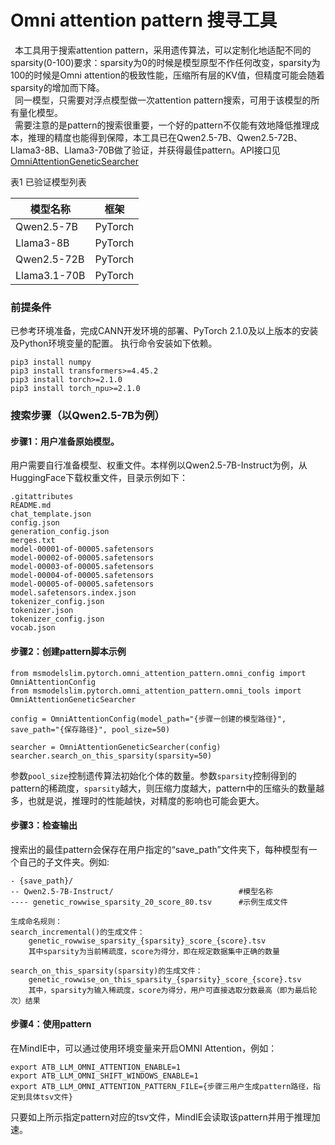 # Omni attention pattern 搜寻工具

&ensp;本工具用于搜索attention pattern，采用遗传算法，可以定制化地适配不同的sparsity(0-100)要求：sparsity为0的时候是模型原型不作任何改变，sparsity为100的时候是Omni attention的极致性能，压缩所有层的KV值，但精度可能会随着sparsity的增加而下降。<br>
&ensp;同一模型，只需要对浮点模型做一次attention pattern搜索，可用于该模型的所有量化模型。<br>
&ensp;需要注意的是pattern的搜索很重要，一个好的pattern不仅能有效地降低推理成本，推理的精度也能得到保障，本工具已在Qwen2.5-7B、Qwen2.5-72B、Llama3-8B、Llama3-70B做了验证，并获得最佳pattern。API接口见[OmniAttentionGeneticSearcher](../../../docs/Python-API接口说明/大模型压缩接口/大模型量化接口/OmniAttentionGeneticSearcher.md)

表1 已验证模型列表

| 模型名称         |框架|
|--------------|-----|
| Qwen2.5-7B   |PyTorch|
| Llama3-8B    |PyTorch|
| Qwen2.5-72B  |PyTorch|
| Llama3.1-70B |PyTorch|

### 前提条件
已参考环境准备，完成CANN开发环境的部署、PyTorch 2.1.0及以上版本的安装及Python环境变量的配置。
执行命令安装如下依赖。
```
pip3 install numpy
pip3 install transformers>=4.45.2
pip3 install torch>=2.1.0
pip3 install torch_npu>=2.1.0
```
                                                                                                                                                                               
### 搜索步骤（以Qwen2.5-7B为例）

#### 步骤1：用户准备原始模型。

用户需要自行准备模型、权重文件。本样例以Qwen2.5-7B-Instruct为例，从HuggingFace下载权重文件，目录示例如下：
```
.gitattributes
README.md
chat_template.json
config.json
generation_config.json
merges.txt
model-00001-of-00005.safetensors
model-00002-of-00005.safetensors
model-00003-of-00005.safetensors
model-00004-of-00005.safetensors
model-00005-of-00005.safetensors
model.safetensors.index.json
tokenizer_config.json
tokenizer.json
tokenizer_config.json
vocab.json
```

#### 步骤2：创建pattern脚本示例

```
from msmodelslim.pytorch.omni_attention_pattern.omni_config import OmniAttentionConfig
from msmodelslim.pytorch.omni_attention_pattern.omni_tools import OmniAttentionGeneticSearcher

config = OmniAttentionConfig(model_path="{步骤一创建的模型路径}", save_path="{保存路径}", pool_size=50)

searcher = OmniAttentionGeneticSearcher(config)
searcher.search_on_this_sparsity(sparsity=50)
```

参数`pool_size`控制遗传算法初始化个体的数量。参数`sparsity`控制得到的pattern的稀疏度，`sparsity`越大，则压缩力度越大，pattern中的压缩头的数量越多，也就是说，推理时的性能越快，对精度的影响也可能会更大。

#### 步骤3：检查输出
搜索出的最佳pattern会保存在用户指定的“save_path”文件夹下，每种模型有一个自己的子文件夹。例如:

```
- {save_path}/
-- Qwen2.5-7B-Instruct/                            #模型名称
---- genetic_rowwise_sparsity_20_score_80.tsv      #示例生成文件

生成命名规则：
search_incremental()的生成文件：
    genetic_rowwise_sparsity_{sparsity}_score_{score}.tsv
    其中sparsity为当前稀疏度，score为得分，即在规定数据集中正确的数量
    
search_on_this_sparsity(sparsity)的生成文件：
    genetic_rowwise_on_this_sparsity_{sparsity}_score_{score}.tsv
    其中，sparsity为输入稀疏度，score为得分，用户可直接选取分数最高（即为最后轮次）结果
```

#### 步骤4：使用pattern
在MindIE中，可以通过使用环境变量来开启OMNI Attention，例如：
```
export ATB_LLM_OMNI_ATTENTION_ENABLE=1
export ATB_LLM_OMNI_SHIFT_WINDOWS_ENABLE=1
export ATB_LLM_OMNI_ATTENTION_PATTERN_FILE={步骤三用户生成pattern路径，指定到具体tsv文件}
```
只要如上所示指定pattern对应的tsv文件，MindIE会读取该pattern并用于推理加速。